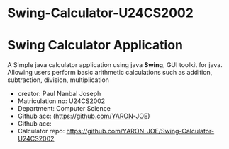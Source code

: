 # Swing-Calculator-U24CS2002
# Swing Calculator Application

A Simple java calculator application using java **Swing**, GUI toolkit for java. Allowing users perform basic arithmetic calculations such as addition, subtraction, division, multiplication


- creator: Paul Nanbal Joseph
- Matriculation no: U24CS2002
- Department: Computer Science
- Github acc: (https://github.com/YARON-JOE)
- Github acc: 
- Calculator repo: https://github.com/YARON-JOE/Swing-Calculator-U24CS2002
